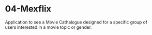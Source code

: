 # 04-Mexflix
Application to see a Movie Cathalogue designed for a specific group of users interested in a movie topic or gender.
